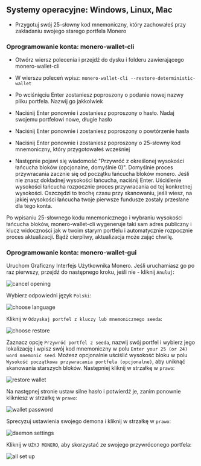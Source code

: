 ## Systemy operacyjne:  Windows, Linux, Mac

- Przygotuj swój 25-słowny kod mnemoniczny, który zachowałeś przy zakładaniu swojego starego portfela Monero

### Oprogramowanie konta:  monero-wallet-cli

- Otwórz wiersz polecenia i przejdź do dysku i folderu zawierającego monero-wallet-cli

- W wierszu poleceń wpisz: `monero-wallet-cli --restore-deterministic-wallet`

- Po wciśnięciu Enter zostaniesz poproszony o podanie nowej nazwy pliku portfela. Nazwij go jakkolwiek

- Naciśnij Enter ponownie i zostaniesz poproszony o hasło. Nadaj swojemu portfelowi nowe, długie hasło

- Naciśnij Enter ponownie i zostaniesz poproszony o powtórzenie hasła

- Naciśnij Enter ponownie i zostaniesz poproszony o 25-słowny kod mnemoniczny, który przygotowałeś wcześniej

-  Następnie pojawi się wiadomość "Przywróć z określonej wysokości łańcucha bloków (opcjonalne, domyślnie 0)". Domyślnie proces przywracania zacznie się od początku łańcucha bloków monero. Jeśli nie znasz dokładnej wysokości łańcucha, naciśnij Enter. Uściślenie wysokości łańcucha rozpocznie proces przywracania od tej konkretnej wysokości. Oszczędzi to trochę czasu przy skanowaniu, jeśli wiesz, na jakiej wysokości łańcucha twoje pierwsze fundusze zostały przesłane dla tego konta.

Po wpisaniu 25-słownego kodu mnemonicznego i wybraniu wysokości łańcucha bloków, monero-wallet-cli wygeneruje taki sam adres publiczny i klucz widoczności jak w twoim starym portfelu i automatycznie rozpocznie proces aktualizacji. Bądź cierpliwy, aktualizacja może zająć chwilę.

### Oprogramowanie konta:  monero-wallet-gui

Uruchom Graficzny Interfejs Użytkownika Monero. Jeśli uruchamiasz go po raz pierwszy, przejdź do następnego kroku, jeśli nie - kliknij `Anuluj`:

![cancel opening](png/restore_account/cancel-opening.png)

Wybierz odpowiedni język `Polski`:

![choose language](png/restore_account/choose-language.png)

Kliknij w `Odzyskaj portfel z kluczy lub mnemonicznego seeda`:

![choose restore](png/restore_account/choose-restore.png)

Zaznacz opcję `Przywróć portfel z seeda`, nazwij swój portfel i wybierz jego lokalizację i wpisz swój kod mnemoniczny w polu `Enter your 25 (or 24) word mnemonic seed`. Możesz opcjonalnie uściślić wysokość bloku w polu `Wysokość początkowa przywracania portfela (opcjonalne)`, aby uniknąć skanowania starszych bloków. Następniej kliknij w strzałkę w `prawo`:

![restore wallet](png/restore_account/restore-wallet.png)

Na następnej stronie ustaw silne hasło i potwierdź je, zanim ponownie klikniesz w strzałkę w `prawo`:

![wallet password](png/restore_account/wallet-password.png)

Sprecyzuj ustawienia swojego demona i kliknij w strzałkę w `prawo`:

![daemon settings](png/restore_account/daemon-settings.png)

Kliknij w `UŻYJ MONERO`, aby skorzystać ze swojego przywróconego portfela:

![all set up](png/restore_account/all-set-up.png)
